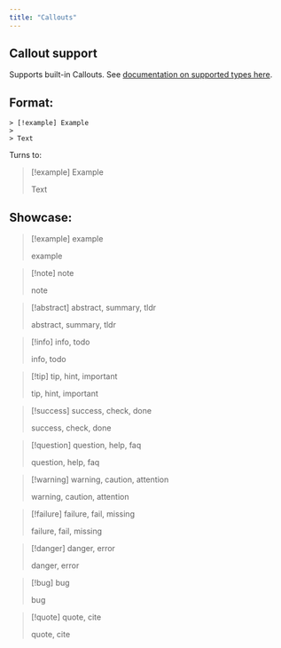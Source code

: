 ```yaml
---
title: "Callouts"
---
```


## Callout support

Supports built-in Callouts. See [documentation on supported types here](https://help.obsidian.md/How+to/Use+callouts#Types).

## Format:

```
> [!example] Example
> 
> Text
```

Turns to:

> [!example] Example
>
> Text

## Showcase:

> [!example] example
>
> example

> [!note] note
>
> note

> [!abstract] abstract, summary, tldr
>
> abstract, summary, tldr

> [!info] info, todo
>
> info, todo

> [!tip] tip, hint, important
>
> tip, hint, important

> [!success] success, check, done
>
> success, check, done

> [!question] question, help, faq
>
> question, help, faq

> [!warning] warning, caution, attention
>
> warning, caution, attention

> [!failure] failure, fail, missing
>
> failure, fail, missing

> [!danger] danger, error
>
> danger, error

> [!bug] bug
>
> bug

> [!quote] quote, cite
>
> quote, cite
